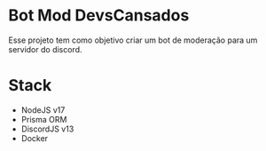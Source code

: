# Bot Mod DevsCansados

Esse projeto tem como objetivo criar um bot de moderação para um servidor do discord.

# Stack

- NodeJS v17
- Prisma ORM
- DiscordJS v13
- Docker
